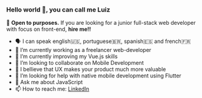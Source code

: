 ### Hello world 👋, you can call me Luiz


  🤝 **Open to purposes.** If you are looking for a junior full-stack web developer with focus on front-end, __hire me!!__ 


- 🗣️ I can speak english🇺🇸, portuguese🇧🇷, spanish🇪🇸 and french🇫🇷 
- 🔭 I’m currently working as a freelancer web-developer
- 🌱 I’m currently improving my Vue.js skills
- 👯 I’m looking to collaborate on Mobile Development
- 📱 I bellieve that UX makes your product much more valuable
- 🤔 I’m looking for help with native mobile development using Flutter
- 💬 Ask me about JavaScript
- 📫 How to reach me: [LinkedIn](https://www.linkedin.com/in/luiz-fran%C3%A7a-057060115/)


